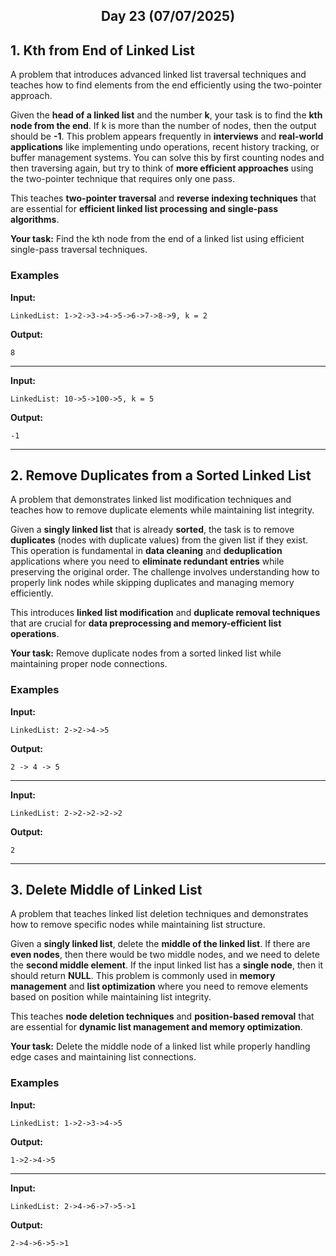 <h2 align="center">Day 23 (07/07/2025)</h2>

## 1. Kth from End of Linked List
A problem that introduces advanced linked list traversal techniques and teaches how to find elements from the end efficiently using the two-pointer approach.

Given the **head of a linked list** and the number **k**, your task is to find the **kth node from the end**. If k is more than the number of nodes, then the output should be **-1**. This problem appears frequently in **interviews** and **real-world applications** like implementing undo operations, recent history tracking, or buffer management systems. You can solve this by first counting nodes and then traversing again, but try to think of **more efficient approaches** using the two-pointer technique that requires only one pass.

This teaches **two-pointer traversal** and **reverse indexing techniques** that are essential for **efficient linked list processing and single-pass algorithms**.

**Your task:** Find the kth node from the end of a linked list using efficient single-pass traversal techniques.

### Examples

**Input:**
```
LinkedList: 1->2->3->4->5->6->7->8->9, k = 2
```
**Output:**
```
8
```

---

**Input:**
```
LinkedList: 10->5->100->5, k = 5
```
**Output:**
```
-1
```

---

## 2. Remove Duplicates from a Sorted Linked List
A problem that demonstrates linked list modification techniques and teaches how to remove duplicate elements while maintaining list integrity.

Given a **singly linked list** that is already **sorted**, the task is to remove **duplicates** (nodes with duplicate values) from the given list if they exist. This operation is fundamental in **data cleaning** and **deduplication** applications where you need to **eliminate redundant entries** while preserving the original order. The challenge involves understanding how to properly link nodes while skipping duplicates and managing memory efficiently.

This introduces **linked list modification** and **duplicate removal techniques** that are crucial for **data preprocessing and memory-efficient list operations**.

**Your task:** Remove duplicate nodes from a sorted linked list while maintaining proper node connections.

### Examples

**Input:**
```
LinkedList: 2->2->4->5
```
**Output:**
```
2 -> 4 -> 5
```

---

**Input:**
```
LinkedList: 2->2->2->2->2
```
**Output:**
```
2
```

---

## 3. Delete Middle of Linked List
A problem that teaches linked list deletion techniques and demonstrates how to remove specific nodes while maintaining list structure.

Given a **singly linked list**, delete the **middle of the linked list**. If there are **even nodes**, then there would be two middle nodes, and we need to delete the **second middle element**. If the input linked list has a **single node**, then it should return **NULL**. This problem is commonly used in **memory management** and **list optimization** where you need to remove elements based on position while maintaining list integrity.

This teaches **node deletion techniques** and **position-based removal** that are essential for **dynamic list management and memory optimization**.

**Your task:** Delete the middle node of a linked list while properly handling edge cases and maintaining list connections.

### Examples

**Input:**
```
LinkedList: 1->2->3->4->5
```
**Output:**
```
1->2->4->5
```

---

**Input:**
```
LinkedList: 2->4->6->7->5->1
```
**Output:**
```
2->4->6->5->1
```
